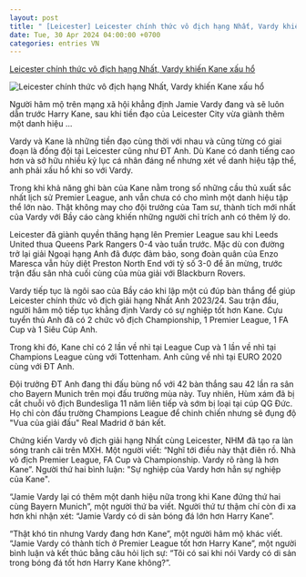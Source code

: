 ```yaml
---
layout: post
title: " [Leicester] Leicester chính thức vô địch hạng Nhất, Vardy khiến Kane xấu hổ"
date: Tue, 30 Apr 2024 04:00:00 +0700
categories: entries VN
---
```

[Leicester chính thức vô địch hạng Nhất, Vardy khiến Kane xấu hổ](https://bongdaplus.vn/hang-nhat-anh/leicester-chinh-thuc-vo-dich-hang-nhat-vardy-khien-kane-xau-ho-4292962404.html)

![Leicester chính thức vô địch hạng Nhất, Vardy khiến Kane xấu hổ](https://cdn.bongdaplus.vn/Assets/Media/2024/04/30/77/kane-vardy.jpg)

Người hâm mộ trên mạng xã hội khẳng định Jamie Vardy đang và sẽ luôn dẫn trước Harry Kane, sau khi tiền đạo của Leicester City vừa giành thêm một danh hiệu ...

Vardy và Kane là những tiền đạo cùng thời với nhau và cũng từng có giai đoạn là đồng đội tại Leicester cũng như ĐT Anh. Dù Kane có danh tiếng cao hơn và sở hữu nhiều kỷ lục cá nhân đáng nể nhưng xét về danh hiệu tập thể, anh phải xấu hổ khi so với Vardy.

Trong khi khả năng ghi bàn của Kane nằm trong số những cầu thủ xuất sắc nhất lịch sử Premier League, anh vẫn chưa có cho mình một danh hiệu tập thể lớn nào. Thật không may cho đội trưởng của Tam sư, thành tích mới nhất của Vardy với Bầy cáo càng khiến những người chỉ trích anh có thêm lý do.

Leicester đã giành quyền thăng hạng lên Premier League sau khi Leeds United thua Queens Park Rangers 0-4 vào tuần trước. Mặc dù con đường trở lại giải Ngoại hạng Anh đã được đảm bảo, song đoàn quân của Enzo Maresca vẫn hủy diệt Preston North End với tỷ số 3-0 để ăn mừng, trước trận đấu sân nhà cuối cùng của mùa giải với Blackburn Rovers.

Vardy tiếp tục là ngôi sao của Bầy cáo khi lập một cú đúp bàn thắng để giúp Leicester chính thức vô địch giải hạng Nhất Anh 2023/24. Sau trận đấu, người hâm mộ tiếp tục khẳng định Vardy có sự nghiệp tốt hơn Kane. Cựu tuyển thủ Anh đã có 2 chức vô địch Championship, 1 Premier League, 1 FA Cup và 1 Siêu Cúp Anh.

Trong khi đó, Kane chỉ có 2 lần về nhì tại League Cup và 1 lần về nhì tại Champions League cùng với Tottenham. Anh cũng về nhì tại EURO 2020 cùng với ĐT Anh.

Đội trưởng ĐT Anh đang thi đấu bùng nổ với 42 bàn thắng sau 42 lần ra sân cho Bayern Munich trên mọi đấu trường mùa này. Tuy nhiên, Hùm xám đã bị cắt chuỗi vô địch Bundesliga 11 năm liên tiếp và sớm bị loại tại cúp QG Đức. Họ chỉ còn đấu trường Champions League để chinh chiến nhưng sẽ đụng độ "Vua của giải đấu" Real Madrid ở bán kết.

Chứng kiến Vardy vô địch giải hạng Nhất cùng Leicester, NHM đã tạo ra làn sóng tranh cãi trên MXH. Một người viết: “Nghĩ tới điều này thật điên rồ. Nhà vô địch Premier League, FA Cup và Championship. Vardy rõ ràng là hơn Kane”. Người thứ hai bình luận: "Sự nghiệp của Vardy hơn hẳn sự nghiệp của Kane".

“Jamie Vardy lại có thêm một danh hiệu nữa trong khi Kane đứng thứ hai cùng Bayern Munich”, một người thứ ba viết. Người thứ tư thậm chí còn đi xa hơn khi nhận xét: “Jamie Vardy có di sản bóng đá lớn hơn Harry Kane”.

“Thật khó tin nhưng Vardy đang hơn Kane”, một người hâm mộ khác viết. “Jamie Vardy có thành tích ở Premier League tốt hơn Harry Kane”, một người bình luận và kết thúc bằng câu hỏi lịch sự: “Tôi có sai khi nói Vardy có di sản trong bóng đá tốt hơn Harry Kane không?”.

